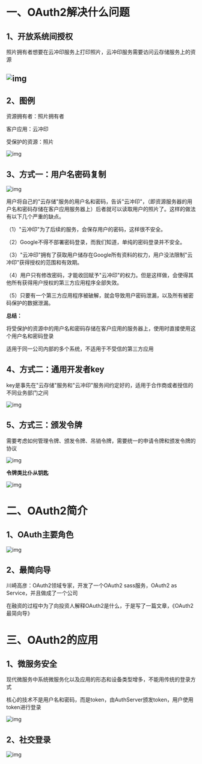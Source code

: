 # 一、OAuth2解决什么问题

## 1、开放系统间授权

照片拥有者想要在云冲印服务上打印照片，云冲印服务需要访问云存储服务上的资源

## ![img](https://gitee.com/zzzfans/Image-Hosting-Service/raw/master/images/win-2022-01-16-21:01:43.jpg)

## 2、图例

资源拥有者：照片拥有者

客户应用：云冲印

受保护的资源：照片

![img](https://gitee.com/zzzfans/Image-Hosting-Service/raw/master/images/win-2022-01-16-21:01:57.jpg)

## 3、方式一：用户名密码复制

![img](https://gitee.com/zzzfans/Image-Hosting-Service/raw/master/images/win-2022-01-16-21:02:02.jpg)

用户将自己的"云存储"服务的用户名和密码，告诉"云冲印"，（即资源服务器的用户名和密码存储在客户应用服务器上）后者就可以读取用户的照片了。这样的做法有以下几个严重的缺点。

（1）"云冲印"为了后续的服务，会保存用户的密码，这样很不安全。

（2）Google不得不部署密码登录，而我们知道，单纯的密码登录并不安全。

（3）"云冲印"拥有了获取用户储存在Google所有资料的权力，用户没法限制"云冲印"获得授权的范围和有效期。

（4）用户只有修改密码，才能收回赋予"云冲印"的权力。但是这样做，会使得其他所有获得用户授权的第三方应用程序全部失效。

（5）只要有一个第三方应用程序被破解，就会导致用户密码泄漏，以及所有被密码保护的数据泄漏。

**总结：**

将受保护的资源中的用户名和密码存储在客户应用的服务器上，使用时直接使用这个用户名和密码登录

适用于同一公司内部的多个系统，不适用于不受信的第三方应用

## 4、方式二：通用开发者key

key是事先在"云存储"服务和"云冲印"服务间约定好的，适用于合作商或者授信的不同业务部门之间

![img](https://gitee.com/zzzfans/Image-Hosting-Service/raw/master/images/win-2022-01-16-21:02:09.jpg)

## 5、方式三：颁发令牌

需要考虑如何管理令牌、颁发令牌、吊销令牌，需要统一的申请令牌和颁发令牌的协议

![img](https://gitee.com/zzzfans/Image-Hosting-Service/raw/master/images/win-2022-01-16-21:02:15.jpg)

**令牌类比仆从钥匙**

![img](https://gitee.com/zzzfans/Image-Hosting-Service/raw/master/images/win-2022-01-16-21:02:25.jpg)

# 二、OAuth2简介

## 1、OAuth主要角色

![img](https://gitee.com/zzzfans/Image-Hosting-Service/raw/master/images/win-2022-01-16-21:02:32.jpg)

## 2、最简向导

川崎高彦：OAuth2领域专家，开发了一个OAuth2 sass服务，OAuth2 as Service，并且做成了一个公司

在融资的过程中为了向投资人解释OAuth2是什么，于是写了一篇文章，《OAuth2最简向导》

# 三、OAuth2的应用

## 1、微服务安全 

现代微服务中系统微服务化以及应用的形态和设备类型增多，不能用传统的登录方式

核心的技术不是用户名和密码，而是token，由AuthServer颁发token，用户使用token进行登录

![img](https://gitee.com/zzzfans/Image-Hosting-Service/raw/master/images/win-2022-01-16-21:02:42.jpg)

## 2、社交登录

![img](https://gitee.com/zzzfans/Image-Hosting-Service/raw/master/images/win-2022-01-16-21:02:48.jpg)